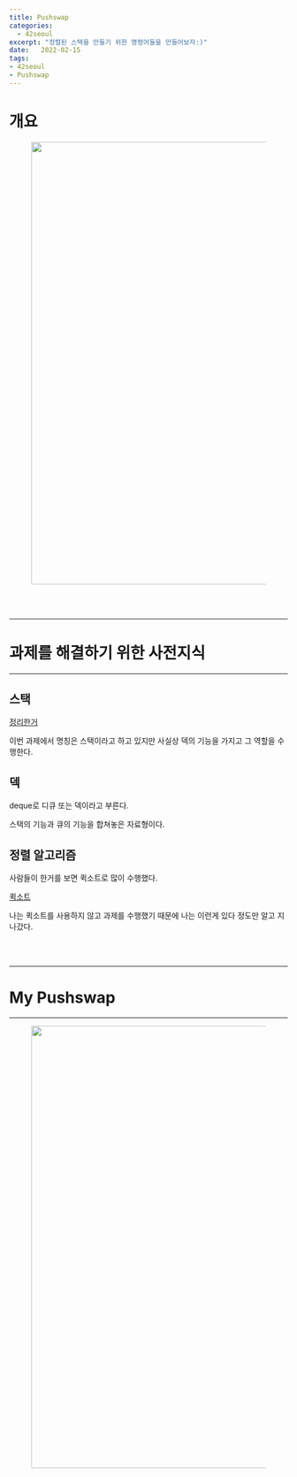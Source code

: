 ```yaml
---
title: Pushswap
categories: 
  - 42seoul
excerpt: "정렬된 스택을 만들기 위한 명령어들을 만들어보자:)"
date:   2022-02-15
tags:
- 42seoul
- Pushswap
---
```


# 개요



<figure>
	<a href="https://user-images.githubusercontent.com/79088896/154195864-e8460eef-9338-4658-ab71-4d88db5a658a.gif">
		<img src="https://user-images.githubusercontent.com/79088896/154195864-e8460eef-9338-4658-ab71-4d88db5a658a.gif"  width="800px;">
	</a>
</figure>


<br />
<br />

---

# 과제를 해결하기 위한 사전지식

---

## 스택

[정리한거](https://dq-qqq.github.io/datastructure/2021/10/10/stack/)

이번 과제에서 명칭은 스택이라고 하고 있지만 사실상 덱의 기능을 가지고 그 역할을 수행한다.

## 덱

deque로 디큐 또는 덱이라고 부른다.

스택의 기능과 큐의 기능을 합쳐놓은 자료형이다.

## 정렬 알고리즘

사람들이 한거를 보면 퀵소트로 많이 수행했다.

[퀵소트](https://ko.wikipedia.org/wiki/%ED%80%B5_%EC%A0%95%EB%A0%AC)

나는 퀵소트를 사용하지 않고 과제를 수행했기 때문에 나는 이런게 있다 정도만 알고 지나갔다.

<br />
<br />

---

# My Pushswap

---

<figure>
	<a href="https://user-images.githubusercontent.com/79088896/154197537-145d0051-cc9b-43b1-bc11-93068d6fb4d0.jpeg">
		<img src="https://user-images.githubusercontent.com/79088896/154197537-145d0051-cc9b-43b1-bc11-93068d6fb4d0.jpeg"  width="800px;">
	</a>
</figure>
